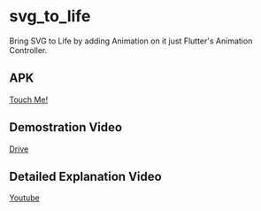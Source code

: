 # svg_to_life

Bring SVG to Life by adding Animation on it just Flutter's Animation Controller.

## APK
[Touch Me!](https://drive.google.com/file/d/1_Bk0LWbHF3wZB7yZK4YX6Q9BHaSH9JGg/view?usp=sharing)

## Demostration Video
[Drive](https://drive.google.com/file/d/12xEFOPdZlAI3r5itznDusyLbK4YXUSKR/view?usp=sharing)

## Detailed Explanation Video
[Youtube](https://youtu.be/cjb43q7DUbo?si=6vVZtNTpHuTEAsUu)
